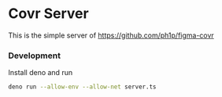 # Covr Server

This is the simple server of https://github.com/ph1p/figma-covr

### Development

Install deno and run

```bash
deno run --allow-env --allow-net server.ts
```
